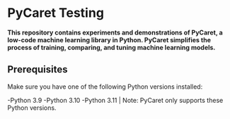 # PyCaret Testing

**This repository contains experiments and demonstrations of PyCaret, a low-code machine learning library in Python. PyCaret simplifies the process of training, comparing, and tuning machine learning models.**

## Prerequisites

Make sure you have one of the following Python versions installed:

  -Python 3.9
  -Python 3.10
  -Python 3.11
| Note: PyCaret only supports these Python versions.
